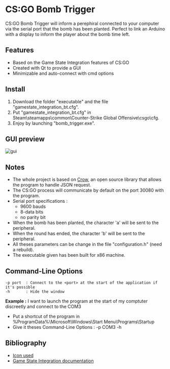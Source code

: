 # CS:GO Bomb Trigger

CS:GO Bomb Trigger will inform a perephiral connected to your computer via the serial port that the bomb has been planted.
Perfect to link an Arduino with a display to inform the player about the bomb time left.

## Features

 - Based on the Game State Integration features of CS:GO
 - Created with Qt to provide a GUI
 - Minimizable and auto-connect with cmd options

## Install

1. Download the folder "executable" and the file "gamestate_integration_bt.cfg".
2. Put "gamestate_integration_bt.cfg" in Steam\steamapps\common\Counter-Strike Global Offensive\csgo\cfg.
3. Enjoy by launching "bomb_trigger.exe".

## GUI preview

![gui](http://i.imgur.com/oalXG9S.png)

## Notes

 - The whole project is based on [Crow](https://github.com/ipkn/crow/), an open source library that allows the program to handle JSON request.
 - The CS:GO process will communicate by default on the port 30080 with the program.
 - Serial port specifications :
    - 9600 bauds
    - 8-data bits
    - no parity bit
 - When the bomb has been planted, the character 'a' will be sent to the peripheral.
 - When the round has ended, the character 'b' will be sent to the peripheral.
 - All theses parameters can be change in the file "configuration.h" (need a rebuild).
 - The executable given has been built for x86 machine.

## Command-Line Options

```
-p port  : Connect to the <port> at the start of the application if it's possible
-h       : Hide the window
```

**Example :** I want to launch the program at the start of my comptuter discreetly and connect to the COM3
 - Put a shortcut of the program in %ProgramData%\Microsoft\Windows\Start Menu\Programs\Startup
 - Give it theses Command-Line Options : -p COM3 -h

## Bibliography

- [Icon used](http://www.flaticon.com/free-icon/bomb-warning_16562)
- [Game State Integration documentation](https://developer.valvesoftware.com/wiki/Counter-Strike:_Global_Offensive_Game_State_Integration)
